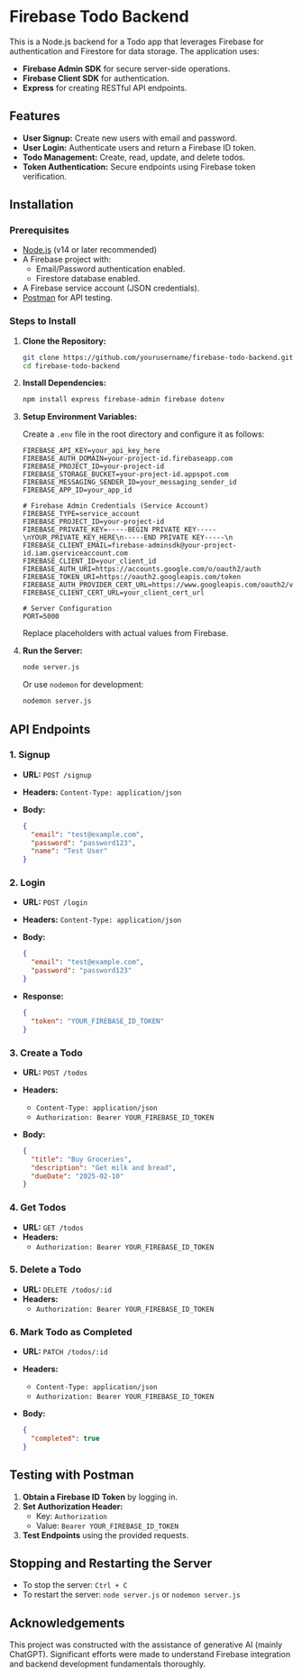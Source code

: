 # Firebase Todo Backend

This is a Node.js backend for a Todo app that leverages Firebase for authentication and Firestore for data storage. The application uses:

- **Firebase Admin SDK** for secure server-side operations.
- **Firebase Client SDK** for authentication.
- **Express** for creating RESTful API endpoints.

## Features

- **User Signup:** Create new users with email and password.
- **User Login:** Authenticate users and return a Firebase ID token.
- **Todo Management:** Create, read, update, and delete todos.
- **Token Authentication:** Secure endpoints using Firebase token verification.

## Installation

### Prerequisites

- [Node.js](https://nodejs.org/) (v14 or later recommended)
- A Firebase project with:
  - Email/Password authentication enabled.
  - Firestore database enabled.
- A Firebase service account (JSON credentials).
- [Postman](https://www.postman.com/) for API testing.

### Steps to Install

1. **Clone the Repository:**

   ```bash
   git clone https://github.com/yourusername/firebase-todo-backend.git
   cd firebase-todo-backend
   ```

2. **Install Dependencies:**

   ```bash
   npm install express firebase-admin firebase dotenv
   ```

3. **Setup Environment Variables:**

   Create a `.env` file in the root directory and configure it as follows:

     ```env
    FIREBASE_API_KEY=your_api_key_here
    FIREBASE_AUTH_DOMAIN=your-project-id.firebaseapp.com
    FIREBASE_PROJECT_ID=your-project-id
    FIREBASE_STORAGE_BUCKET=your-project-id.appspot.com
    FIREBASE_MESSAGING_SENDER_ID=your_messaging_sender_id
    FIREBASE_APP_ID=your_app_id
    
    # Firebase Admin Credentials (Service Account)
    FIREBASE_TYPE=service_account
    FIREBASE_PROJECT_ID=your-project-id
    FIREBASE_PRIVATE_KEY=-----BEGIN PRIVATE KEY-----\nYOUR_PRIVATE_KEY_HERE\n-----END PRIVATE KEY-----\n
    FIREBASE_CLIENT_EMAIL=firebase-adminsdk@your-project-id.iam.gserviceaccount.com
    FIREBASE_CLIENT_ID=your_client_id
    FIREBASE_AUTH_URI=https://accounts.google.com/o/oauth2/auth
    FIREBASE_TOKEN_URI=https://oauth2.googleapis.com/token
    FIREBASE_AUTH_PROVIDER_CERT_URL=https://www.googleapis.com/oauth2/v1/certs
    FIREBASE_CLIENT_CERT_URL=your_client_cert_url
    
    # Server Configuration
    PORT=5000

   ```

   Replace placeholders with actual values from Firebase.

4. **Run the Server:**

   ```bash
   node server.js
   ```

   Or use `nodemon` for development:

   ```bash
   nodemon server.js
   ```

## API Endpoints

### 1. Signup

- **URL:** `POST /signup`
- **Headers:** `Content-Type: application/json`
- **Body:**
  
  ```json
  {
    "email": "test@example.com",
    "password": "password123",
    "name": "Test User"
  }
  ```

### 2. Login

- **URL:** `POST /login`
- **Headers:** `Content-Type: application/json`
- **Body:**

  ```json
  {
    "email": "test@example.com",
    "password": "password123"
  }
  ```

- **Response:**

  ```json
  {
    "token": "YOUR_FIREBASE_ID_TOKEN"
  }
  ```

### 3. Create a Todo

- **URL:** `POST /todos`
- **Headers:**
  - `Content-Type: application/json`
  - `Authorization: Bearer YOUR_FIREBASE_ID_TOKEN`
- **Body:**

  ```json
  {
    "title": "Buy Groceries",
    "description": "Get milk and bread",
    "dueDate": "2025-02-10"
  }
  ```

### 4. Get Todos

- **URL:** `GET /todos`
- **Headers:**
  - `Authorization: Bearer YOUR_FIREBASE_ID_TOKEN`

### 5. Delete a Todo

- **URL:** `DELETE /todos/:id`
- **Headers:**
  - `Authorization: Bearer YOUR_FIREBASE_ID_TOKEN`

### 6. Mark Todo as Completed

- **URL:** `PATCH /todos/:id`
- **Headers:**
  - `Content-Type: application/json`
  - `Authorization: Bearer YOUR_FIREBASE_ID_TOKEN`
- **Body:**

  ```json
  {
    "completed": true
  }
  ```

## Testing with Postman

1. **Obtain a Firebase ID Token** by logging in.
2. **Set Authorization Header:**
   - Key: `Authorization`
   - Value: `Bearer YOUR_FIREBASE_ID_TOKEN`
3. **Test Endpoints** using the provided requests.

## Stopping and Restarting the Server

- To stop the server: `Ctrl + C`
- To restart the server: `node server.js` or `nodemon server.js`

## Acknowledgements

This project was constructed with the assistance of generative AI (mainly ChatGPT). Significant efforts were made to understand Firebase integration and backend development fundamentals thoroughly.


